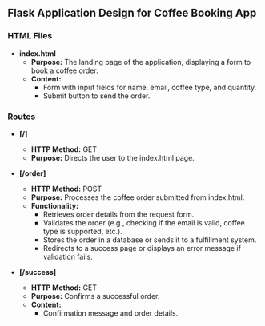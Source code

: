 ## Flask Application Design for Coffee Booking App

### HTML Files
- **index.html**
  - **Purpose:** The landing page of the application, displaying a form to book a coffee order.
  - **Content:**
    - Form with input fields for name, email, coffee type, and quantity.
    - Submit button to send the order.

### Routes

- **[/]**
  - **HTTP Method:** GET
  - **Purpose:** Directs the user to the index.html page.

- **[/order]**
  - **HTTP Method:** POST
  - **Purpose:** Processes the coffee order submitted from index.html.
  - **Functionality:**
    - Retrieves order details from the request form.
    - Validates the order (e.g., checking if the email is valid, coffee type is supported, etc.).
    - Stores the order in a database or sends it to a fulfillment system.
    - Redirects to a success page or displays an error message if validation fails.

- **[/success]**
  - **HTTP Method:** GET
  - **Purpose:** Confirms a successful order.
  - **Content:**
    - Confirmation message and order details.
